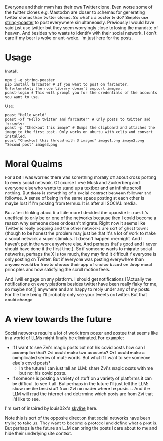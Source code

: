Everyone and their mom has their own Twitter clone. Even worse some of the twitter clones e.g. Mastodon are closer to schemas for generating twitter clones than twitter clones. So what's a poster to do? Simple: use [string-poaster](https://www.npmjs.com/package/string-poaster) to post everywhere simultaneously. Previously I would have said just use twitter but they seem worryingly close to losing the mandate of heaven. And besides who wants to identify with their social network. I don't care if my beer is woke or anti-woke. I'm just here for the posts.

# Usage

Install:

```
npm i -g string-poaster
pip install farcaster # If you want to post on farcaster. Unfortunately the node library doesn't support images.
poast-login # This will prompt you for the credentials of the accounts you want to use.
```

Use:
```
poast "Hello world"
poast -xf "Hello twitter and farcaster" # Only posts to twitter and farcaster
poast -p "Checkout this image" # Dumps the clipboard and attaches the image to the first post. Only works on ubuntu with xclip and convert installed.
poast "Checkout this thread with 3 images" image1.png image2.png "Second post" image3.png
```

# Moral Qualms

For a bit I was worried there was something morally off about cross posting to every social network. Of course I owe Musk and Zuckerberg and everyone else who wants to stand up a textbox and an infinite scroll nothing. But there is something of a social contract between follower and followee. A sense of being in the same space posting at each other is maybe lost if I'm posting from termux. It is after all SOCIAL media.

But after thinking about it a little more I decided the opposite is true. It's unethical to only be on one of the networks because then I could become a reason why someone does or doesn't migrate. Right now it seems like Twitter is really popping and the other networks are sort of ghost towns (though to be honest the problem may just be that it's a lot of work to make a social network a super stimulus. It doesn't happen overnight. And I haven't put in the work anywhere else. And perhaps that's good and I never should have done it the first time.). So if someone wants to migrate social networks, perhaps the X is too much, they may find it difficult if everyone is only posting on Twitter. But if everyone was posting everywhere than anyone would be free to choose their app of choice based on deep moral principles and how satisfying the scroll motion feels.

And I will engage on any platform. I should get notifications [[Actually the notifications on every platform besides twitter have been really flaky for me, so maybe not.]] anywhere and am happy to reply under any of my posts. For the time being I'll probably only see your tweets on twitter. But that could change.

# A view towards the future

Social networks require a lot of work from poster and postee that seems like in a world of LLMs might finally be eliminated. For example:

* If I want to see Zvi's magic posts but not his covid posts how can I accomplish that? Zvi could make two accounts? Or I could make a complicated series of mute words. But what if I want to see someone else's covid posts?
    - In the future I can just tell an LLM: share Zvi's magic posts with me but not his covid posts.
* If someone is posting a variety of stuff on a variety of platforms it can be difficult to see it all. But perhaps in the future I'll just tell the LLM: show me the best stuff from Zvi no matter where he posts it. And the LLM will read the internet and determine which posts are from Zvi that I'd like to see.

I'm sort of inspired by louis02x's [skyline](https://louis02x.com/blog/skyline) here.

Note this is sort of the opposite direction that social networks have been trying to take us. They want to become a protocol and define what a post is. But perhaps in the future an LLM can bring the posts I care about to me and hide their underlying site context.


